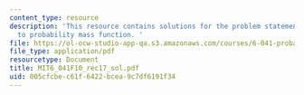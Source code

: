 ```yaml
---
content_type: resource
description: 'This resource contains solutions for the problem statements related
  to probability mass function. '
file: https://ol-ocw-studio-app-qa.s3.amazonaws.com/courses/6-041-probabilistic-systems-analysis-and-applied-probability-fall-2010/005cfcbec61f6422bcea9c7df6191f34_MIT6_041F10_rec17_sol.pdf
file_type: application/pdf
resourcetype: Document
title: MIT6_041F10_rec17_sol.pdf
uid: 005cfcbe-c61f-6422-bcea-9c7df6191f34
---
```

